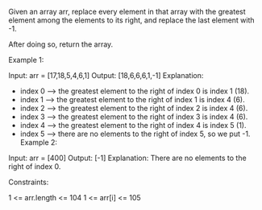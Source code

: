 Given an array arr, replace every element in that array with the greatest
element among the elements to its right, and replace the last element with -1.

After doing so, return the array.

Example 1:

Input: arr = [17,18,5,4,6,1] Output: [18,6,6,6,1,-1] Explanation:

- index 0 --> the greatest element to the right of index 0 is index 1 (18).
- index 1 --> the greatest element to the right of index 1 is index 4 (6).
- index 2 --> the greatest element to the right of index 2 is index 4 (6).
- index 3 --> the greatest element to the right of index 3 is index 4 (6).
- index 4 --> the greatest element to the right of index 4 is index 5 (1).
- index 5 --> there are no elements to the right of index 5, so we put -1.
  Example 2:

Input: arr = [400] Output: [-1] Explanation: There are no elements to the right
of index 0.

Constraints:

1 <= arr.length <= 104 1 <= arr[i] <= 105
